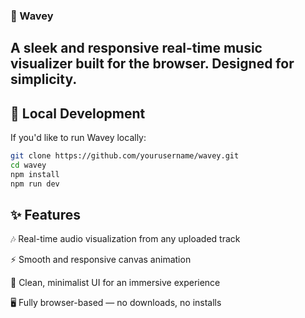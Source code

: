 ### 🎵 Wavey
## A sleek and responsive real-time music visualizer built for the browser. Designed for simplicity.


## 📁 Local Development
If you'd like to run Wavey locally:

```bash
git clone https://github.com/yourusername/wavey.git
cd wavey
npm install
npm run dev
```


## ✨ Features
🎶 Real-time audio visualization from any uploaded track

⚡ Smooth and responsive canvas animation

🎨 Clean, minimalist UI for an immersive experience

🖥️ Fully browser-based — no downloads, no installs
